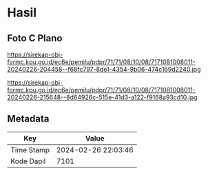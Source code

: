 # Hasil

## Foto C Plano

https://sirekap-obj-formc.kpu.go.id/ec6e/pemilu/pdpr/71/71/08/10/08/7171081008011-20240226-204458--f68fc797-8de1-4354-9b06-474c169d2240.jpg

https://sirekap-obj-formc.kpu.go.id/ec6e/pemilu/pdpr/71/71/08/10/08/7171081008011-20240226-215648--8d64926c-515e-41d3-a122-f9168a93cd10.jpg


## Metadata

| Key        | Value               |
| ---------- | ------------------- |
| Time Stamp | 2024-02-26 22:03:46 |
| Kode Dapil | 7101                |



